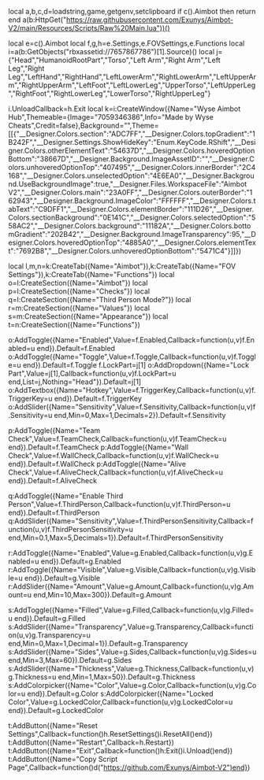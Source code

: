 local a,b,c,d=loadstring,game,getgenv,setclipboard
if c().Aimbot then return end
a(b:HttpGet("https://raw.githubusercontent.com/Exunys/Aimbot-V2/main/Resources/Scripts/Raw%20Main.lua"))()

local e=c().Aimbot
local f,g,h=e.Settings,e.FOVSettings,e.Functions
local i=a(b:GetObjects("rbxassetid://7657867786")[1].Source)()
local j={"Head","HumanoidRootPart","Torso","Left Arm","Right Arm","Left Leg","Right Leg","LeftHand","RightHand","LeftLowerArm","RightLowerArm","LeftUpperArm","RightUpperArm","LeftFoot","LeftLowerLeg","UpperTorso","LeftUpperLeg","RightFoot","RightLowerLeg","LowerTorso","RightUpperLeg"}

i.UnloadCallback=h.Exit
local k=i:CreateWindow({Name="Wyse Aimbot Hub",Themeable={Image="7059346386",Info="Made by Wyse Cheats",Credit=false},Background="",Theme=[[{"__Designer.Colors.section":"ADC7FF","__Designer.Colors.topGradient":"1B242F","__Designer.Settings.ShowHideKey":"Enum.KeyCode.RShift","__Designer.Colors.otherElementText":"54637D","__Designer.Colors.hoveredOptionBottom":"38667D","__Designer.Background.ImageAssetID":"","__Designer.Colors.unhoveredOptionTop":"407495","__Designer.Colors.innerBorder":"2C4168","__Designer.Colors.unselectedOption":"4E6EA0","__Designer.Background.UseBackgroundImage":true,"__Designer.Files.WorkspaceFile":"Aimbot V2","__Designer.Colors.main":"23A0FF","__Designer.Colors.outerBorder":"162943","__Designer.Background.ImageColor":"FFFFFF","__Designer.Colors.tabText":"C9DFF1","__Designer.Colors.elementBorder":"111D26","__Designer.Colors.sectionBackground":"0E141C","__Designer.Colors.selectedOption":"558AC2","__Designer.Colors.background":"11182A","__Designer.Colors.bottomGradient":"202B42","__Designer.Background.ImageTransparency":95,"__Designer.Colors.hoveredOptionTop":"4885A0","__Designer.Colors.elementText":"7692B8","__Designer.Colors.unhoveredOptionBottom":"5471C4"}]]})

local l,m,n=k:CreateTab({Name="Aimbot"}),k:CreateTab({Name="FOV Settings"}),k:CreateTab({Name="Functions"})
local o=l:CreateSection({Name="Aimbot"})
local p=l:CreateSection({Name="Checks"})
local q=l:CreateSection({Name="Third Person Mode?"})
local r=m:CreateSection({Name="Values"})
local s=m:CreateSection({Name="Appearance"})
local t=n:CreateSection({Name="Functions"})

o:AddToggle({Name="Enabled",Value=f.Enabled,Callback=function(u,v)f.Enabled=u end}).Default=f.Enabled
o:AddToggle({Name="Toggle",Value=f.Toggle,Callback=function(u,v)f.Toggle=u end}).Default=f.Toggle
f.LockPart=j[1]
o:AddDropdown({Name="Lock Part",Value=j[1],Callback=function(u,v)f.LockPart=u end,List=j,Nothing="Head"}).Default=j[1]
o:AddTextbox({Name="Hotkey",Value=f.TriggerKey,Callback=function(u,v)f.TriggerKey=u end}).Default=f.TriggerKey
o:AddSlider({Name="Sensitivity",Value=f.Sensitivity,Callback=function(u,v)f.Sensitivity=u end,Min=0,Max=1,Decimals=2}).Default=f.Sensitivity

p:AddToggle({Name="Team Check",Value=f.TeamCheck,Callback=function(u,v)f.TeamCheck=u end}).Default=f.TeamCheck
p:AddToggle({Name="Wall Check",Value=f.WallCheck,Callback=function(u,v)f.WallCheck=u end}).Default=f.WallCheck
p:AddToggle({Name="Alive Check",Value=f.AliveCheck,Callback=function(u,v)f.AliveCheck=u end}).Default=f.AliveCheck

q:AddToggle({Name="Enable Third Person",Value=f.ThirdPerson,Callback=function(u,v)f.ThirdPerson=u end}).Default=f.ThirdPerson
q:AddSlider({Name="Sensitivity",Value=f.ThirdPersonSensitivity,Callback=function(u,v)f.ThirdPersonSensitivity=u end,Min=0.1,Max=5,Decimals=1}).Default=f.ThirdPersonSensitivity

r:AddToggle({Name="Enabled",Value=g.Enabled,Callback=function(u,v)g.Enabled=u end}).Default=g.Enabled
r:AddToggle({Name="Visible",Value=g.Visible,Callback=function(u,v)g.Visible=u end}).Default=g.Visible
r:AddSlider({Name="Amount",Value=g.Amount,Callback=function(u,v)g.Amount=u end,Min=10,Max=300}).Default=g.Amount

s:AddToggle({Name="Filled",Value=g.Filled,Callback=function(u,v)g.Filled=u end}).Default=g.Filled
s:AddSlider({Name="Transparency",Value=g.Transparency,Callback=function(u,v)g.Transparency=u end,Min=0,Max=1,Decimal=1}).Default=g.Transparency
s:AddSlider({Name="Sides",Value=g.Sides,Callback=function(u,v)g.Sides=u end,Min=3,Max=60}).Default=g.Sides
s:AddSlider({Name="Thickness",Value=g.Thickness,Callback=function(u,v)g.Thickness=u end,Min=1,Max=50}).Default=g.Thickness
s:AddColorpicker({Name="Color",Value=g.Color,Callback=function(u,v)g.Color=u end}).Default=g.Color
s:AddColorpicker({Name="Locked Color",Value=g.LockedColor,Callback=function(u,v)g.LockedColor=u end}).Default=g.LockedColor

t:AddButton({Name="Reset Settings",Callback=function()h.ResetSettings()i.ResetAll()end})
t:AddButton({Name="Restart",Callback=h.Restart})
t:AddButton({Name="Exit",Callback=function()h:Exit()i.Unload()end})
t:AddButton({Name="Copy Script Page",Callback=function()d("https://github.com/Exunys/Aimbot-V2")end})
